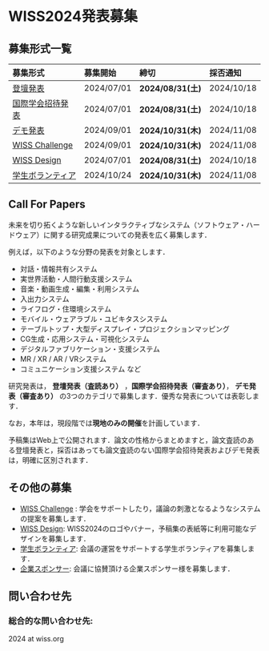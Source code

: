 # WISS2024発表募集

<!-- 
<span style="color: red; ">**応募が定員に達したため，デモ・ポスター発表（論文のWEB掲載あり）の募集を締め切りました。**</span> (2023年10月31日追記)
-->

## 募集形式一覧

募集形式| 募集開始 |締切|採否通知
:--|:--|:--|:--
[登壇発表](./cfp-oral.html)　 |2024/07/01| **2024/08/31(土)** | 2024/10/18
[国際学会招待発表](./cfp-international.html) |2024/07/01| **2024/08/31(土)** | 2024/10/18
[デモ発表](./cfp-demo.html)  |2024/09/01 | **2024/10/31(木)** | 2024/11/08
[WISS Challenge](./call-for-challenge.html)  |2024/09/01 |**2024/10/31(木)** | 2024/11/08
[WISS Design](./call-for-design.html) |2024/07/01 | **2024/08/31(土)** |  2024/10/18
[学生ボランティア](./call-for-studentvolunteer.html) |2024/10/24| **2024/10/31(木)** | 2024/11/08


## Call For Papers

未来を切り拓くような新しいインタラクティブなシステム（ソフトウェア・ハードウェア）に関する研究成果についての発表を広く募集します．

例えば，以下のような分野の発表を対象とします．

- 対話・情報共有システム
- 実世界活動・人間行動支援システム
- 音楽・動画生成・編集・利用システム
- 入出力システム
- ライフログ・住環境システム
- モバイル・ウェアラブル・ユビキタスシステム
- テーブルトップ・大型ディスプレイ・プロジェクションマッピング
- CG生成・応用システム・可視化システム
- デジタルファブリケーション・支援システム
- MR / XR / AR / VRシステム
- コミュニケーション支援システム
など

研究発表は， **登壇発表（査読あり）** ，**国際学会招待発表（審査あり）**， **デモ発表（審査あり）** の3つのカテゴリで募集します．優秀な発表については表彰します．

なお，本年は，現段階では**現地のみの開催**を計画しています．
<!--COVID-19等の感染症の状況等によっては，**開催直前になって完全オンライン開催へと移行する可能性**があります．**参加条件の詳細については現在検討中ですので，後日お知らせします．**-->

予稿集はWeb上で公開されます．論文の性格からまとめますと，論文査読のある登壇発表と，採否はあっても論文査読のない国際学会招待発表およびデモ発表は，明確に区別されます．



## その他の募集


- [WISS Challenge](./call-for-challenge.html) : 学会をサポートしたり，議論の刺激となるようなシステムの提案を募集します．
- [WISS Design](./call-for-design.html): WISS2024のロゴやバナー，予稿集の表紙等に利用可能なデザインを募集します．
- [学生ボランティア](./call-for-studentvolunteer.html):  会議の運営をサポートする学生ボランティアを募集します．
- [企業スポンサー](./call-for-sponsor.html): 会議に協賛頂ける企業スポンサー様を募集します．

<!--
## 諸注意
### 参加にあたって
- **WISSは合宿形式のワークショップで，2泊3日の宿泊参加をしていただくことが前提**となります．部分参加でも宿泊費等の減額は原則ありませんのでご注意ください．
- 論文の執筆や発表に関する諸注意は，各発表形式のページをご覧ください．
-->

<a id="問い合わせ先"></a>
## 問い合わせ先
### 総合的な問い合わせ先: 
2024 at wiss.org 





<!--stackedit_data:
eyJoaXN0b3J5IjpbMTUxNzg5NTEwMSw4NDQ5OTg5NywxMjg5ND
A4ODMwLDIwMTAxODk0OTQsMjIwNDkwNzExLC01OTUyODAxNzEs
MTIxNDcwODU4NywtMjA5ODk3ODk2MCwtOTMxNDY0NTY1LDMyMz
Y3MjcwNSw4NDk1NzYyMDAsMzA3MDY4NTkxLC00NDIxNTQ3MjAs
MTE0MjIyMDIxMSwxODcyNDgwMDg5LDE4MDkwMzI1NDMsMTc3Mj
MwNzE4NSw4MTk0ODAyNjksLTE1OTUwMTAwOTMsLTk3NTczMDI0
NF19
-->